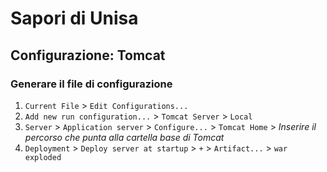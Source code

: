 # Sapori di Unisa
## Configurazione: Tomcat
### Generare il file di configurazione
1. `Current File` > `Edit Configurations...`
2. `Add new run configuration...` > `Tomcat Server` > `Local`
3. `Server` > `Application server` > `Configure...` > `Tomcat Home` > *Inserire il percorso che punta alla cartella base di Tomcat*
4. `Deployment` > `Deploy server at startup` > `+` > `Artifact...` > `war exploded`
